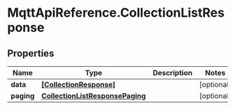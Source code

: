 # MqttApiReference.CollectionListResponse

## Properties

Name | Type | Description | Notes
------------ | ------------- | ------------- | -------------
**data** | [**[CollectionResponse]**](CollectionResponse.md) |  | [optional] 
**paging** | [**CollectionListResponsePaging**](CollectionListResponsePaging.md) |  | [optional] 


